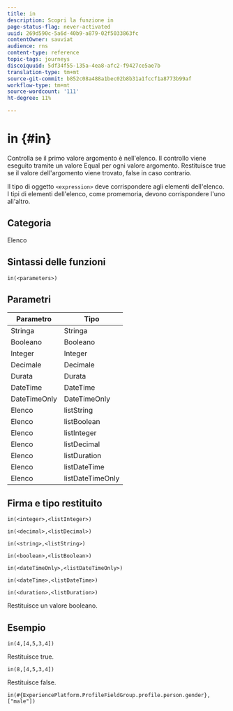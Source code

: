 ```yaml
---
title: in
description: Scopri la funzione in
page-status-flag: never-activated
uuid: 269d590c-5a6d-40b9-a879-02f5033863fc
contentOwner: sauviat
audience: rns
content-type: reference
topic-tags: journeys
discoiquuid: 5df34f55-135a-4ea8-afc2-f9427ce5ae7b
translation-type: tm+mt
source-git-commit: b852c08a488a1bec02b8b31a1fccf1a8773b99af
workflow-type: tm+mt
source-wordcount: '111'
ht-degree: 11%

---
```



# in {#in}

Controlla se il primo valore argomento è nell&#39;elenco. Il controllo viene eseguito tramite un valore Equal per ogni valore argomento. Restituisce true se il valore dell&#39;argomento viene trovato, false in caso contrario.

Il tipo di oggetto `<expression>` deve corrispondere agli elementi dell&#39;elenco. I tipi di elementi dell&#39;elenco, come promemoria, devono corrispondere l&#39;uno all&#39;altro.

## Categoria

Elenco

## Sintassi delle funzioni

`in(<parameters>)`

## Parametri

| Parametro | Tipo |
|-----------|------------------|
| Stringa | Stringa |
| Booleano | Booleano |
| Integer | Integer |
| Decimale | Decimale |
| Durata | Durata |
| DateTime | DateTime |
| DateTimeOnly | DateTimeOnly |
| Elenco | listString |
| Elenco | listBoolean |
| Elenco | listInteger |
| Elenco | listDecimal |
| Elenco | listDuration |
| Elenco | listDateTime |
| Elenco | listDateTimeOnly |

## Firma e tipo restituito

`in(<integer>,<listInteger>)`

`in(<decimal>,<listDecimal>)`

`in(<string>,<listString>)`

`in(<boolean>,<listBoolean>)`

`in(<dateTimeOnly>,<listDateTimeOnly>)`

`in(<dateTime>,<listDateTime>)`

`in(<duration>,<listDuration>)`

Restituisce un valore booleano.

## Esempio

`in(4,[4,5,3,4])`

Restituisce true.

`in(8,[4,5,3,4])`

Restituisce false.

`in(#{ExperiencePlatform.ProfileFieldGroup.profile.person.gender}, ["male"])`
